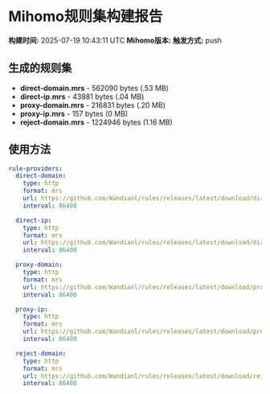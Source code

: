 # Mihomo规则集构建报告

**构建时间:** 2025-07-19 10:43:11 UTC
**Mihomo版本:** 
**触发方式:** push

## 生成的规则集

- **direct-domain.mrs** - 562090 bytes (.53 MB)
- **direct-ip.mrs** - 43881 bytes (.04 MB)
- **proxy-domain.mrs** - 216831 bytes (.20 MB)
- **proxy-ip.mrs** - 157 bytes (0 MB)
- **reject-domain.mrs** - 1224946 bytes (1.16 MB)

## 使用方法

```yaml
rule-providers:
  direct-domain:
    type: http
    format: mrs
    url: https://github.com/Wandianl/rules/releases/latest/download/direct-domain.mrs
    interval: 86400

  direct-ip:
    type: http
    format: mrs
    url: https://github.com/Wandianl/rules/releases/latest/download/direct-ip.mrs
    interval: 86400

  proxy-domain:
    type: http
    format: mrs
    url: https://github.com/Wandianl/rules/releases/latest/download/proxy-domain.mrs
    interval: 86400

  proxy-ip:
    type: http
    format: mrs
    url: https://github.com/Wandianl/rules/releases/latest/download/proxy-ip.mrs
    interval: 86400

  reject-domain:
    type: http
    format: mrs
    url: https://github.com/Wandianl/rules/releases/latest/download/reject-domain.mrs
    interval: 86400

```
